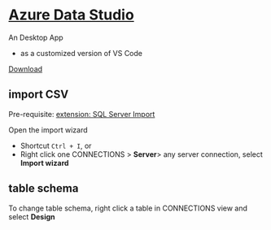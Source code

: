 # [Azure Data Studio](https://learn.microsoft.com/en-us/azure-data-studio/)
An Desktop App
- as a customized version of VS Code

[Download](https://learn.microsoft.com/en-us/azure-data-studio/download-azure-data-studio)

## import CSV
Pre-requisite: [extension: SQL Server Import](https://learn.microsoft.com/en-us/azure-data-studio/extensions/sql-server-import-extension)

Open the import wizard
- Shortcut `Ctrl + I`, or 
- Right click one CONNECTIONS > **Server**> any server connection, select **Import wizard**


## table schema
To change table schema, right click a table in CONNECTIONS view and select **Design**
